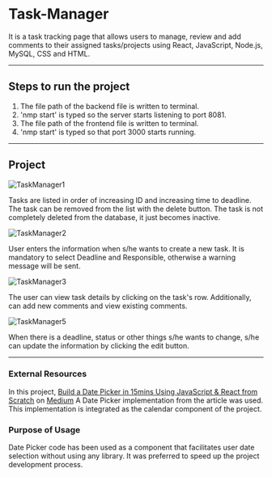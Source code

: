 # Task-Manager
It is a task tracking page that allows users to manage, review and add comments to their assigned tasks/projects using React, JavaScript, Node.js, MySQL, CSS and HTML.

---

## Steps to run the project
1. The file path of the backend file is written to terminal.
2. 'nmp start' is typed so the server starts listening to port 8081.
3. The file path of the frontend file is written to terminal.
4. 'nmp start' is typed so that port 3000 starts running.

---

## Project
![TaskManager1](https://github.com/YamurBirinci/Task-Manager/assets/99952328/a72b118e-4372-4401-b465-039c0d15caa7)

Tasks are listed in order of increasing ID and increasing time to deadline. The task can be removed from the list with the delete button. The task is not completely deleted from the database, it just becomes inactive.



![TaskManager2](https://github.com/YamurBirinci/Task-Manager/assets/99952328/d554654d-1ef7-4c28-a883-7cdcc8aa4cf8)

User enters the information when s/he wants to create a new task. It is mandatory to select Deadline and Responsible, otherwise a warning message will be sent.



![TaskManager3](https://github.com/YamurBirinci/Task-Manager/assets/99952328/9ad0bcf6-d6b4-4446-90f5-5991094907ba)


The user can view task details by clicking on the task's row. Additionally, can add new comments and view existing comments.



![TaskManager5](https://github.com/YamurBirinci/Task-Manager/assets/99952328/6a8bb5f2-eb41-43aa-8c7d-0c23f40fd33a)



When there is a deadline, status or other things s/he wants to change, s/he can update the information by clicking the edit button.



---

### External Resources

In this project, [Build a Date Picker in 15mins Using JavaScript & React from Scratch](https://medium.com/swlh/build-a-date-picker-in-15mins-using-javascript-react-from-scratch-f6932c77db09) on [Medium](https://medium.com) A Date Picker implementation from the article was used. This implementation is integrated as the calendar component of the project.

### Purpose of Usage

Date Picker code has been used as a component that facilitates user date selection without using any library. It was preferred to speed up the project development process.




